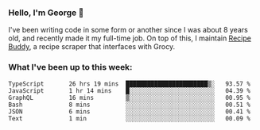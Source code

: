 ### Hello, I'm George 👋

I've been writing code in some form or another since I was about 8 years old, and recently made it my full-time job. On top of this, I maintain [Recipe Buddy](https://github.com/georgegebbett/recipe-buddy), a recipe scraper that interfaces with Grocy.  

<!--
**georgegebbett/georgegebbett** is a ✨ _special_ ✨ repository because its `README.md` (this file) appears on your GitHub profile.

Here are some ideas to get you started:

- 🔭 I’m currently working on ...
- 🌱 I’m currently learning ...
- 👯 I’m looking to collaborate on ...
- 🤔 I’m looking for help with ...
- 💬 Ask me about ...
- 📫 How to reach me: ...
- 😄 Pronouns: ...
- ⚡ Fun fact: ...
-->

### What I've been up to this week:
<!--START_SECTION:waka-->

```text
TypeScript       26 hrs 19 mins  ███████████████████████▒░   93.57 %
JavaScript       1 hr 14 mins    █░░░░░░░░░░░░░░░░░░░░░░░░   04.39 %
GraphQL          16 mins         ▒░░░░░░░░░░░░░░░░░░░░░░░░   00.95 %
Bash             8 mins          ░░░░░░░░░░░░░░░░░░░░░░░░░   00.51 %
JSON             6 mins          ░░░░░░░░░░░░░░░░░░░░░░░░░   00.41 %
Text             1 min           ░░░░░░░░░░░░░░░░░░░░░░░░░   00.09 %
```

<!--END_SECTION:waka-->
